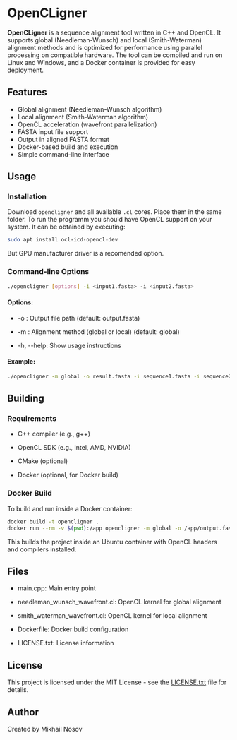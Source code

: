 # OpenCLigner

**OpenCLigner** is a sequence alignment tool written in C++ and OpenCL. It supports global (Needleman-Wunsch) and local (Smith-Waterman) alignment methods and is optimized for performance using parallel processing on compatible hardware. The tool can be compiled and run on Linux and Windows, and a Docker container is provided for easy deployment.

## Features

- Global alignment (Needleman-Wunsch algorithm)
- Local alignment (Smith-Waterman algorithm)
- OpenCL acceleration (wavefront parallelization)
- FASTA input file support
- Output in aligned FASTA format
- Docker-based build and execution
- Simple command-line interface

## Usage

### Installation

Download `opencligner` and all available `.cl` cores. Place them in the same folder. To run the programm you should have OpenCL support on your system. It can be obtained by executing:
```bash
sudo apt install ocl-icd-opencl-dev
```
But GPU manufacturer driver is a recomended option.

### Command-line Options

```bash
./opencligner [options] -i <input1.fasta> -i <input2.fasta>
```
#### Options:

- -o <file>: Output file path (default: output.fasta)

- -m <method>: Alignment method (global or local) (default: global)

- -h, --help: Show usage instructions

#### Example:

```bash
./opencligner -m global -o result.fasta -i sequence1.fasta -i sequence2.fasta
```

## Building
### Requirements
- C++ compiler (e.g., g++)

- OpenCL SDK (e.g., Intel, AMD, NVIDIA)

- CMake (optional)

- Docker (optional, for Docker build)

### Docker Build
To build and run inside a Docker container:

```bash
docker build -t opencligner .
docker run --rm -v $(pwd):/app opencligner -m global -o /app/output.fasta /app/seq1.fasta /app/seq2.fasta
```
This builds the project inside an Ubuntu container with OpenCL headers and compilers installed.

## Files
- main.cpp: Main entry point

- needleman_wunsch_wavefront.cl: OpenCL kernel for global alignment

- smith_waterman_wavefront.cl: OpenCL kernel for local alignment

- Dockerfile: Docker build configuration

- LICENSE.txt: License information

## License
This project is licensed under the MIT License - see the [LICENSE.txt](https://github.com/NosovMihail/OpenCLigner/blob/master/LICENSE.txt) file for details.

## Author
Created by Mikhail Nosov
